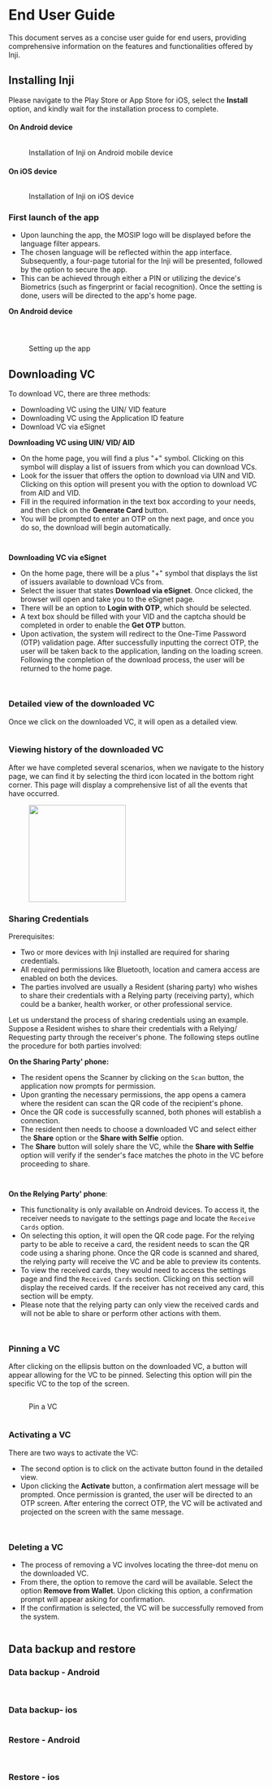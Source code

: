 # End User Guide

This document serves as a concise user guide for end users, providing comprehensive information on the features and functionalities offered by Inji.

## Installing Inji

Please navigate to the Play Store or App Store for iOS, select the **Install** option, and kindly wait for the installation process to complete.

#### On Android device

<figure><img src=".gitbook/assets/inji-install-android.png" alt=""><figcaption><p>Installation of Inji on Android mobile device</p></figcaption></figure>

#### On iOS device

<figure><img src=".gitbook/assets/inji-install-ios (1).png" alt=""><figcaption><p>Installation of Inji on iOS device</p></figcaption></figure>

### First launch of the app

* Upon launching the app, the MOSIP logo will be displayed before the language filter appears.
* The chosen language will be reflected within the app interface. Subsequently, a four-page tutorial for the Inji will be presented, followed by the option to secure the app.
* This can be achieved through either a PIN or utilizing the device's Biometrics (such as fingerprint or facial recognition). Once the setting is done, users will be directed to the app's home page.

**On Android device**

<figure><img src=".gitbook/assets/TourGuide1.png" alt=""><figcaption></figcaption></figure>

<figure><img src=".gitbook/assets/tourguide2.png" alt=""><figcaption></figcaption></figure>

<figure><img src=".gitbook/assets/first-launch-Page-3.png" alt=""><figcaption><p>Setting up the app</p></figcaption></figure>

## Downloading VC

To download VC, there are three methods:

* Downloading VC using the UIN/ VID feature
* Downloading VC using the Application ID feature
* Download VC via eSignet

**Downloading VC using UIN/ VID/ AID**

* On the home page, you will find a plus "+" symbol. Clicking on this symbol will display a list of issuers from which you can download VCs.
* Look for the issuer that offers the option to download via UIN and VID. Clicking on this option will present you with the option to download VC from AID and VID.
* Fill in the required information in the text box according to your needs, and then click on the **Generate Card** button.
* You will be prompted to enter an OTP on the next page, and once you do so, the download will begin automatically.

<figure><img src=".gitbook/assets/downloading VC in UIN.png" alt=""><figcaption></figcaption></figure>

<figure><img src=".gitbook/assets/downloading using UIN.png" alt=""><figcaption></figcaption></figure>

**Downloading VC via eSignet**

* On the home page, there will be a plus "+" symbol that displays the list of issuers available to download VCs from.
* Select the issuer that states **Download via eSignet**. Once clicked, the browser will open and take you to the eSignet page.
* There will be an option to **Login with OTP**, which should be selected.
* A text box should be filled with your VID and the captcha should be completed in order to enable the **Get OTP** button.
* Upon activation, the system will redirect to the One-Time Password (OTP) validation page. After successfully inputting the correct OTP, the user will be taken back to the application, landing on the loading screen. Following the completion of the download process, the user will be returned to the home page.

<figure><img src=".gitbook/assets/download using eSignet1.png" alt=""><figcaption></figcaption></figure>

<figure><img src=".gitbook/assets/download using esignet2.png" alt=""><figcaption></figcaption></figure>

### Detailed view of the downloaded VC

Once we click on the downloaded VC, it will open as a detailed view.

<figure><img src=".gitbook/assets/detailed view.png" alt=""><figcaption></figcaption></figure>

### Viewing history of the downloaded VC

After we have completed several scenarios, when we navigate to the history page, we can find it by selecting the third icon located in the bottom right corner. This page will display a comprehensive list of all the events that have occurred.

<div align="left">

<figure><img src=".gitbook/assets/history1.png" alt="" width="191"><figcaption></figcaption></figure>

</div>

### Sharing Credentials

Prerequisites:

* Two or more devices with Inji installed are required for sharing credentials.
* All required permissions like Bluetooth, location and camera access are enabled on both the devices.
* The parties involved are usually a Resident (sharing party) who wishes to share their credentials with a Relying party (receiving party), which could be a banker, health worker, or other professional service.

Let us understand the process of sharing credentials using an example. Suppose a Resident wishes to share their credentials with a Relying/ Requesting party through the receiver's phone. The following steps outline the procedure for both parties involved:

**On the Sharing Party' phone:**

* The resident opens the Scanner by clicking on the `Scan` button, the application now prompts for permission.
* Upon granting the necessary permissions, the app opens a camera where the resident can scan the QR code of the recipient's phone.
* Once the QR code is successfully scanned, both phones will establish a connection.
* The resident then needs to choose a downloaded VC and select either the **Share** option or the **Share with Selfie** option.
* The **Share** button will solely share the VC, while the **Share with Selfie** option will verify if the sender's face matches the photo in the VC before proceeding to share.

<figure><img src=".gitbook/assets/sharing-Page-1.png" alt=""><figcaption></figcaption></figure>

<figure><img src=".gitbook/assets/sharing-Page-2.png" alt=""><figcaption></figcaption></figure>

**On the Relying Party' phone**:

* This functionality is only available on Android devices. To access it, the receiver needs to navigate to the settings page and locate the `Receive Cards` option.
* On selecting this option, it will open the QR code page. For the relying party to be able to receive a card, the resident needs to scan the QR code using a sharing phone. Once the QR code is scanned and shared, the relying party will receive the VC and be able to preview its contents.
* To view the received cards, they would need to access the settings page and find the `Received Cards` section. Clicking on this section will display the received cards. If the receiver has not received any card, this section will be empty.
* Please note that the relying party can only view the received cards and will not be able to share or perform other actions with them.

<figure><img src=".gitbook/assets/sharing-Page-3.png" alt=""><figcaption></figcaption></figure>

<figure><img src=".gitbook/assets/sharing-Page-4.png" alt=""><figcaption></figcaption></figure>

### Pinning a VC

After clicking on the ellipsis button on the downloaded VC, a button will appear allowing for the VC to be pinned. Selecting this option will pin the specific VC to the top of the screen.

<figure><img src=".gitbook/assets/detailed-vc-view-pin.png" alt=""><figcaption><p>Pin a VC</p></figcaption></figure>

<figure><img src=".gitbook/assets/sharing-Page-4.png" alt=""><figcaption></figcaption></figure>

### Activating a VC

There are two ways to activate the VC:

* The second option is to click on the activate button found in the detailed view.
* Upon clicking the **Activate** button, a confirmation alert message will be prompted. Once permission is granted, the user will be directed to an OTP screen. After entering the correct OTP, the VC will be activated and projected on the screen with the same message.

<figure><img src=".gitbook/assets/activation1.png" alt=""><figcaption></figcaption></figure>

<figure><img src=".gitbook/assets/activation2.png" alt=""><figcaption></figcaption></figure>

### Deleting a VC

* The process of removing a VC involves locating the three-dot menu on the downloaded VC.
* From there, the option to remove the card will be available. Select the option **Remove from Wallet**. Upon clicking this option, a confirmation prompt will appear asking for confirmation.
* If the confirmation is selected, the VC will be successfully removed from the system.

<figure><img src=".gitbook/assets/deletion of VC3.png" alt=""><figcaption></figcaption></figure>

## Data backup and restore

### Data backup - Android

<figure><img src=".gitbook/assets/backup inji.png" alt=""><figcaption></figcaption></figure>

<figure><img src=".gitbook/assets/backup inji 2.png" alt=""><figcaption></figcaption></figure>

### Data backup- ios

<figure><img src=".gitbook/assets/backup ios (1).png" alt=""><figcaption></figcaption></figure>

### Restore - Android

<figure><img src=".gitbook/assets/restore Android.png" alt=""><figcaption></figcaption></figure>

<figure><img src=".gitbook/assets/android restore 2.png" alt=""><figcaption></figcaption></figure>

### Restore - ios

<figure><img src=".gitbook/assets/restore ios1.png" alt=""><figcaption></figcaption></figure>



<figure><img src=".gitbook/assets/restore ios.png" alt=""><figcaption></figcaption></figure>
